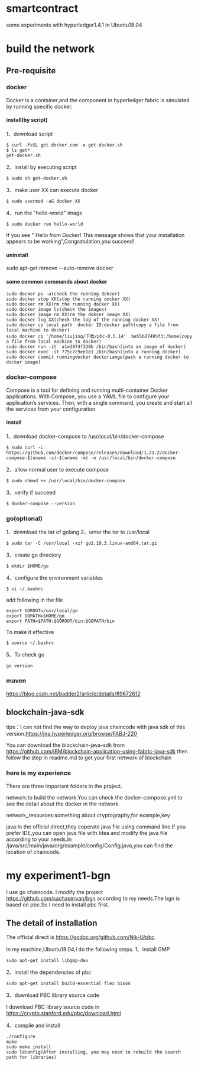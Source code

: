 # smartcontract
some experiments with hyperledger1.4.1 in Ubuntu18.04
# build the network
## Pre-requisite
### docker
Docker is a container,and the component in hyperledger fabric is simulated by running specific docker.
#### install(by script)
1、download script 
```
$ curl -fsSL get.docker.com -o get-docker.sh
$ ls get*
get-docker.sh 
```
2、install by executing script
```
$ sudo sh get-docker.sh
```
3、make user XX can execute docker
```
$ sudo usermod -aG docker XX
```
4、run the "hello-world" image 
```
$ sudo docker run hello-world
```
If you see " Hello from Docker! This message shows that your installation appears to be working",Congratulation,you succeed!
#### uninstall
sudo apt-get remove --auto-remove docker
#### some common commands about docker
```
sudo docker ps -a(check the running dokcer)
sudo docker stop XX(stop the running docker XX)
sudo docker rm XX(rm the running docker XX)
sudo docker image ls(check the images)
sudo docker image rm XX(rm the dokcer image XX)
sudo docker log XX(check the log of the running docker XX)
sudo docker cp local path  docker ID:docker path(copy a file from local machine to docker)
sudo docker cp '/home/liujing/下载/pbc-0.5.14'  be55b27495f3:/home(copy a file from local machine to docker)
sudo docker run -it  a1e3874f338b /bin/bash(into an image of docker)
sudo docker exec -it 775c7c9ee1e1 /bin/bash(into a running docker)
sudo docker commit runningdocker dockeriamge(pack a running docker to docker image)
```
### docker-compose
Compose is a tool for defining and running multi-container Docker applications. With Compose, you use a YAML file to configure your application’s services. Then, with a single command, you create and start all the services from your configuration. 
#### install
1、download docker-compose to /usr/local/bin/docker-compose
```
$ sudo curl -L https://github.com/docker/compose/releases/download/1.21.2/docker-compose-$(uname -s)-$(uname -m) -o /usr/local/bin/docker-compose
```
2、allow normal user to execute compose
```
$ sudo chmod +x /usr/local/bin/docker-compose
```
3、verify if succeed
```
$ docker-compose --version
```
### go(optional)
1、download the tar of golang
2、untar the tar to /usr/local
```
$ sudo tar -C /usr/local -xzf go1.10.3.linux-amd64.tar.gz
```
3、create go directory
```
$ mkdir $HOME/go
```
4、configure the environment variables
```
$ vi ~/.bashrc
```
add following in the file
```
export GOROOT=/usr/local/go
export GOPATH=$HOME/go
export PATH=$PATH:$GOROOT/bin:$GOPATH/bin
```
To make it effective
```
$ source ~/.bashrc
```
5、To check go
```
go version
```
### maven
<https://blog.csdn.net/badder2/article/details/89672612> 
## blockchain-java-sdk
tips：I can not find the way to deploy java chaincode with java sdk of this version.<https://jira.hyperledger.org/browse/FABJ-220>

You can download the blockchain-java-sdk from
https://github.com/IBM/blockchain-application-using-fabric-java-sdk
then follow the step in readme.md to get your first network of blockchain
### here is my experience
There are three important folders in the project.

network:to build the network.You can check the docker-compose.yml to see the detail about the docker in the network.

network_resources:something about cryptography,for example,key

java:In the official direct,they coperate java file using command line.If you prefer IDE,you can open java file with Idea and modify the java file according to your needs.In /java/src/main/java/org/example/config/Config.java,you can find the location of chaincode.
# my experiment1-bgn
I use go chaincode.
I modify the project https://github.com/sachaservan/bgn according to my needs.The bgn is based on pbc.So I need to install pbc first.
## The detail of installation
The official direct is  https://godoc.org/github.com/Nik-U/pbc.

In my machine,Ubuntu18.04,I do the following steps.
1、install GMP
```
sudo apt-get install libgmp-dev
```
2、install the dependencies of pbc
```
sudo apt-get install build-essential flex bison
```
3、download PBC library source code

I download PBC library source code in https://crypto.stanford.edu/pbc/download.html

4、compile and install
```
./configure
make
sudo make install
sudo ldconfig(After installing, you may need to rebuild the search path for libraries)
```
